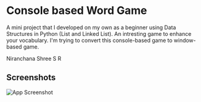
# Console based Word Game

A mini project that I developed on my own as a beginner using Data Structures in Python (List and Linked List). An intresting game to enhance your vocabulary. I'm trying to convert this console-based game to window-based game.


Niranchana Shree S R


## Screenshots

![App Screenshot](https://i.postimg.cc/tJnnPx0T/game.png)

